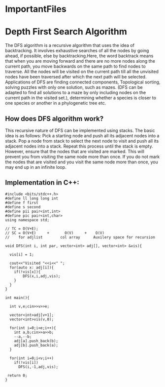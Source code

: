 # ImportantFiles
<h1>Depth First Search Algorithm</h1>
The DFS algorithm is a recursive algorithm that uses the idea of backtracking. It involves exhaustive searches of all the nodes by going ahead, if possible, else by backtracking.Here, the word backtrack means that when you are moving forward and there are no more nodes along the current path, you move backwards on the same path to find nodes to traverse. All the nodes will be visited on the current path till all the unvisited nodes have been traversed after which the next path will be selected.
Applications of DFS are finding connected components, Topological sorting, solving puzzles with only one solution, such as mazes. (DFS can be adapted to find all solutions to a maze by only including nodes on the current path in the visited set.), determining whether a species is closer to one species or another in a phylogenetic tree etc.

<h2>How does DFS algorithm work?</h2>
This recursive nature of DFS can be implemented using stacks. The basic idea is as follows:
Pick a starting node and push all its adjacent nodes into a stack. Pop a node from stack to select the next node to visit and push all its adjacent nodes into a stack.
Repeat this process until the stack is empty. However, ensure that the nodes that are visited are marked. This will prevent you from visiting the same node more than once. If you do not mark the nodes that are visited and you visit the same node more than once, you may end up in an infinite loop.

<h2>Implementation in C++: </h2>

```
#include <bits/stdc++.h>
#define ll long long int
#define f first
#define s second
#define pii pair<int,int>
#define pic pair<int,char>
using namespace std;

// TC = O(V+E);
// SC = O(V+E)     +       O(V)     +    O(V)
//    for adjlist        col array      Auxilery space for recursion

void DFS(int i, int par, vector<int> adj[], vector<int> &vis){

  vis[i] = 1;
  
  cout<<"Visited "<<i<<" ";
  for(auto x: adj[i]){
  	if(!vis[x]){
  		DFS(x,i,adj,vis);
  	}
  }
}

int main(){

  int v,e;cin>>v>>e;

  vector<int>adj[v+1];
  vector<int>vis(v,0);

  for(int i=0;i<e;i++){
    int a,b;cin>>a>>b;
    --a,--b;
    adj[a].push_back(b);
    adj[b].push_back(a);
  }
  
  for(int i=0;i<v;i++)
    if(!vis[i])
      DFS(i,-1,adj,vis);
    	
 return 0;
}

```
